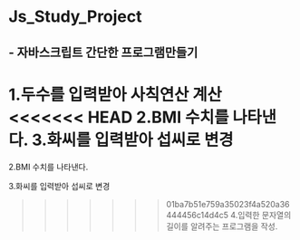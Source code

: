 # Js_Study_Project

## - 자바스크립트 간단한 프로그램만들기

1.두수를 입력받아 사칙연산 계산
<<<<<<< HEAD
2.BMI 수치를 나타낸다.
3.화씨를 입력받아 섭씨로 변경
=======

2.BMI 수치를 나타낸다.

3.화씨를 입력받아 섭씨로 변경

>>>>>>> 01ba7b51e759a35023f4a520a36444456c14d4c5
4.입력한 문자열의 길이를 알려주는 프로그램을 작성.
